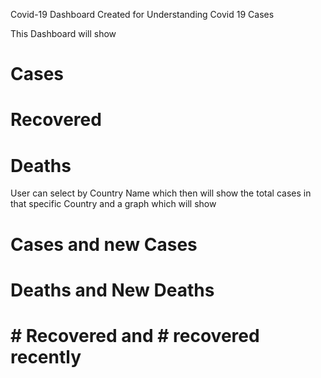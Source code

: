 Covid-19 Dashboard Created for Understanding Covid 19 Cases 

This Dashboard will show 
# Cases
# Recovered
# Deaths

User can select by Country Name which then will show the total cases in that specific Country and a graph which will show
# Cases and new Cases
# Deaths and New Deaths
# # Recovered and # recovered recently 
